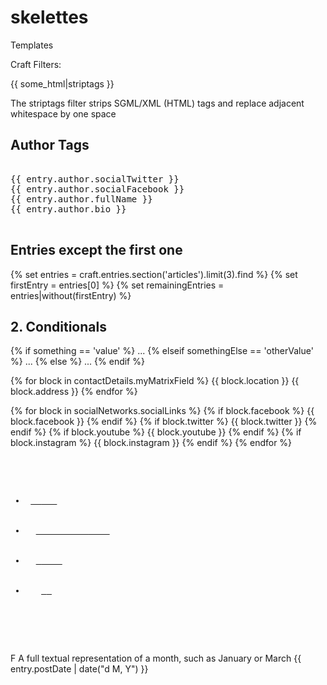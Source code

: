 # skelettes
Templates


Craft Filters:


{{ some_html|striptags }}

<p>The striptags filter strips SGML/XML (HTML) tags and replace adjacent whitespace by one space </p>


<h2>Author Tags</h2>

<pre>

{{ entry.author.socialTwitter }}
{{ entry.author.socialFacebook }}
{{ entry.author.fullName }}
{{ entry.author.bio }}

</pre>



<h2>Entries except the first one</h2>

{% set entries = craft.entries.section('articles').limit(3).find %}
{% set firstEntry = entries[0] %}
{% set remainingEntries = entries|without(firstEntry) %}

<h2> 2. Conditionals </h2>

{% if something == 'value' %}
    ...
{% elseif somethingElse == 'otherValue' %}
    ...
{% else %}
    ...
{% endif %}


{% for block in contactDetails.myMatrixField %}
     {{ block.location }}
     {{ block.address }}
{% endfor %}

{% for block in socialNetworks.socialLinks %}
{% if block.facebook %}     {{ block.facebook }}  {% endif %}
{% if block.twitter %}      {{ block.twitter }}   {% endif %}
{% if block.youtube %}      {{ block.youtube }}   {% endif %}
{% if block.instagram %}    {{ block.instagram }} {% endif %}
{% endfor %}
<pre>
				<ul>
				<li id="facebook"> <a href="https://www.facebook.com/musician_site" target="_blank" alt="Facebook" title="Facebook">  <i class="fa fa-facebook"></i>   </a></li>
				<li id="twitter">  <a href="https://twitter.com/musician_site" target="_blank" alt="Twitter" title="Twitter">          <i class="fa fa-twitter"></i>    </a></li>
				<li id="youtube">  <a href="https://www.youtube.com/user/musician_site" target="_blank" alt="YouTube" title="YouTube"> <i class="fa fa-youtube"></i>    </a></li>
				<li id="itunes">   <a href="https://itunes.apple.com/us/artist/musician_site/" target="_blank" alt="iTunes" title="iTunes"> <i class="fa fa-instagram"></i> </a></li>
				</ul>
 </pre>               
                
                
F	A full textual representation of a month, such as January or March
{{ entry.postDate | date("d M, Y") }}


